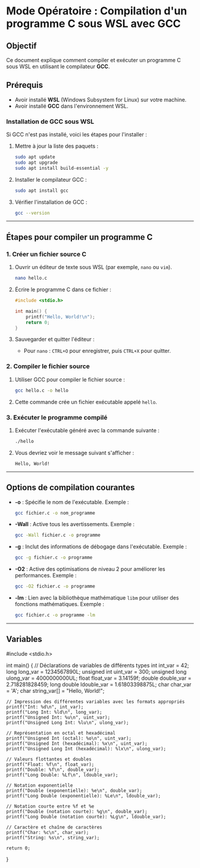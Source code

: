 
# Mode Opératoire : Compilation d'un programme C sous WSL avec GCC

## Objectif

Ce document explique comment compiler et exécuter un programme C sous WSL en utilisant le compilateur **GCC**.

## Prérequis

- Avoir installé **WSL** (Windows Subsystem for Linux) sur votre machine.
- Avoir installé **GCC** dans l'environnement WSL.

### Installation de GCC sous WSL

Si GCC n'est pas installé, voici les étapes pour l'installer :

1. Mettre à jour la liste des paquets :
   ```bash
   sudo apt update
   sudo apt upgrade
   sudo apt install build-essential -y

   ```

2. Installer le compilateur GCC :
   ```bash
   sudo apt install gcc
   ```

3. Vérifier l'installation de GCC :
   ```bash
   gcc --version
   ```

---

## Étapes pour compiler un programme C

### 1. Créer un fichier source C

1. Ouvrir un éditeur de texte sous WSL (par exemple, `nano` ou `vim`).
   ```bash
   nano hello.c
   ```

2. Écrire le programme C dans ce fichier :
   ```c
   #include <stdio.h>

   int main() {
       printf("Hello, World!\n");
       return 0;
   }
   ```

3. Sauvegarder et quitter l'éditeur :
   - Pour `nano` : `CTRL+O` pour enregistrer, puis `CTRL+X` pour quitter.

### 2. Compiler le fichier source

1. Utiliser GCC pour compiler le fichier source :
   ```bash
   gcc hello.c -o hello
   ```

2. Cette commande crée un fichier exécutable appelé `hello`.

### 3. Exécuter le programme compilé

1. Exécuter l'exécutable généré avec la commande suivante :
   ```bash
   ./hello
   ```

2. Vous devriez voir le message suivant s'afficher :
   ```
   Hello, World!
   ```

---

## Options de compilation courantes

- **-o** : Spécifie le nom de l'exécutable. Exemple :
  ```bash
  gcc fichier.c -o nom_programme
  ```

- **-Wall** : Active tous les avertissements. Exemple :
  ```bash
  gcc -Wall fichier.c -o programme
  ```

- **-g** : Inclut des informations de débogage dans l'exécutable. Exemple :
  ```bash
  gcc -g fichier.c -o programme
  ```

- **-O2** : Active des optimisations de niveau 2 pour améliorer les performances. Exemple :
  ```bash
  gcc -O2 fichier.c -o programme
  ```

- **-lm** : Lien avec la bibliothèque mathématique `libm` pour utiliser des fonctions mathématiques. Exemple :
  ```bash
  gcc fichier.c -o programme -lm
  ```

---

## Variables

#include <stdio.h>

int main() {
    // Déclarations de variables de différents types
    int int_var = 42;
    long long_var = 1234567890L;
    unsigned int uint_var = 300;
    unsigned long ulong_var = 4000000000UL;
    float float_var = 3.14159f;
    double double_var = 2.718281828459;
    long double ldouble_var = 1.61803398875L;
    char char_var = 'A';
    char string_var[] = "Hello, World!";

    // Impression des différentes variables avec les formats appropriés
    printf("Int: %d\n", int_var);
    printf("Long Int: %ld\n", long_var);
    printf("Unsigned Int: %u\n", uint_var);
    printf("Unsigned Long Int: %lu\n", ulong_var);

    // Représentation en octal et hexadécimal
    printf("Unsigned Int (octal): %o\n", uint_var);
    printf("Unsigned Int (hexadécimal): %x\n", uint_var);
    printf("Unsigned Long Int (hexadécimal): %lx\n", ulong_var);

    // Valeurs flottantes et doubles
    printf("Float: %f\n", float_var);
    printf("Double: %f\n", double_var);
    printf("Long Double: %Lf\n", ldouble_var);

    // Notation exponentielle
    printf("Double (exponentielle): %e\n", double_var);
    printf("Long Double (exponentielle): %Le\n", ldouble_var);

    // Notation courte entre %f et %e
    printf("Double (notation courte): %g\n", double_var);
    printf("Long Double (notation courte): %Lg\n", ldouble_var);

    // Caractère et chaîne de caractères
    printf("Char: %c\n", char_var);
    printf("String: %s\n", string_var);

    return 0;
}

